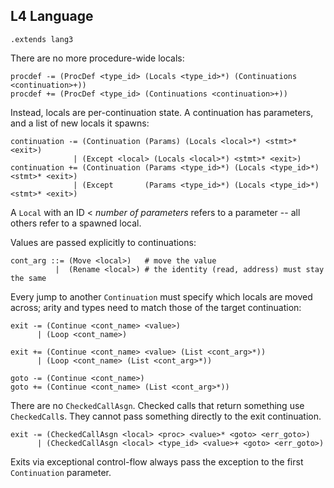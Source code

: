 ## L4 Language

```grammar
.extends lang3
```

There are no more procedure-wide locals:

```grammar
procdef -= (ProcDef <type_id> (Locals <type_id>*) (Continuations <continuation>+))
procdef += (ProcDef <type_id> (Continuations <continuation>+))
```

Instead, locals are per-continuation state. A continuation has parameters, and
a list of new locals it spawns:

```grammar
continuation -= (Continuation (Params) (Locals <local>*) <stmt>* <exit>)
              | (Except <local> (Locals <local>*) <stmt>* <exit>)
continuation += (Continuation (Params <type_id>*) (Locals <type_id>*) <stmt>* <exit>)
              | (Except       (Params <type_id>*) (Locals <type_id>*) <stmt>* <exit>)
```

A `Local` with an ID < *number of parameters* refers to a parameter --
all others refer to a spawned local.

Values are passed explicitly to continuations:

```grammar
cont_arg ::= (Move <local>)   # move the value
          |  (Rename <local>) # the identity (read, address) must stay the same
```

Every jump to another `Continuation` must specify which locals are moved
across; arity and types need to match those of the target continuation:

```grammar
exit -= (Continue <cont_name> <value>)
      | (Loop <cont_name>)

exit += (Continue <cont_name> <value> (List <cont_arg>*))
      | (Loop <cont_name> (List <cont_arg>*))

goto -= (Continue <cont_name>)
goto += (Continue <cont_name> (List <cont_arg>*))
```

There are no `CheckedCallAsgn`. Checked calls that return something use
`CheckedCall`s. They cannot pass something directly to the exit continuation.

```grammar
exit -= (CheckedCallAsgn <local> <proc> <value>* <goto> <err_goto>)
      | (CheckedCallAsgn <local> <type_id> <value>+ <goto> <err_goto>)
```

Exits via exceptional control-flow always pass the exception to the first
`Continuation` parameter.

